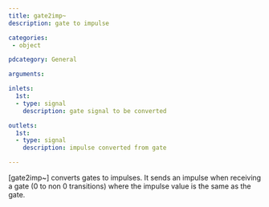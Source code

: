 ```yaml
---
title: gate2imp~
description: gate to impulse

categories:
 - object

pdcategory: General

arguments:

inlets:
  1st:
  - type: signal
    description: gate signal to be converted

outlets:
  1st:
  - type: signal
    description: impulse converted from gate

---
```


[gate2imp~] converts gates to impulses. It sends an impulse when receiving a gate (0 to non 0 transitions) where the impulse value is the same as the gate.

